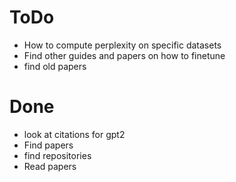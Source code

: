 # ToDo

-   How to compute perplexity on specific datasets
-   Find other guides and papers on how to finetune
-   find old papers

# Done

-   look at citations for gpt2
-   Find papers
-   find repositories
-   Read papers
